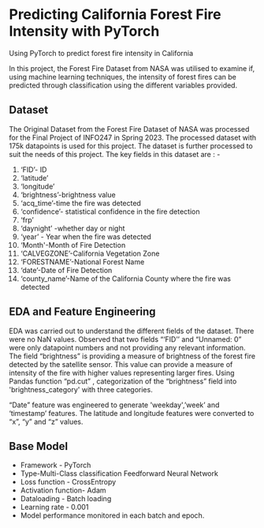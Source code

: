 # Predicting California Forest Fire Intensity with PyTorch
 Using PyTorch to predict forest fire intensity in California

 In this project, the Forest Fire Dataset from NASA was utilised to examine if, using machine learning techniques, the intensity of forest fires can be predicted through classification using the different variables provided.

## Dataset 

The Original Dataset from the Forest Fire Dataset of NASA  was processed for the Final Project of INFO247 in Spring 2023. The processed dataset with 175k datapoints is used for this project. The dataset is further processed to suit the needs of this project.
The key fields in this dataset are : -

1. ‘FID’- ID
2. ‘latitude’
3. ‘longitude’
4. ‘brightness’-brightness value
5. ‘acq_time’-time the fire was detected
6. ‘confidence’- statistical confidence in the fire detection
7. ‘frp’ 
8. ‘daynight’ -whether day or night
9. ‘year’ - Year when the fire was detected
10. ‘Month'-Month of Fire Detection
11. ‘CALVEGZONE’-California Vegetation Zone
12. ‘FORESTNAME’-National Forest Name
13. ‘date’-Date of Fire Detection
14. ‘county_name’-Name of the California County where the fire was detected


## EDA and Feature Engineering

EDA was carried out to understand the different fields of the dataset. There were no NaN values. Observed that two fields “‘FID’’ and “Unnamed: 0” were only datapoint numbers and not providing any relevant information. 
The field “brightness” is providing a measure of brightness of the forest fire detected by the satellite sensor. This value can provide a measure of intensity of the fire with higher values representing larger fires. Using Pandas function “pd.cut” , categorization of the “brightness” field into 'brightness_category' with three categories. 

“Date” feature was engineered to generate 'weekday',’week’ and ‘timestamp’ features. The latitude and longitude features were converted to “x”, “y” and “z” values.

## Base Model

- Framework - PyTorch
- Type-Multi-Class classification Feedforward Neural Network
- Loss function - CrossEntropy 
- Activation function- Adam
- Dataloading - Batch loading
- Learning rate - 0.001
- Model performance monitored in each batch and epoch. 
